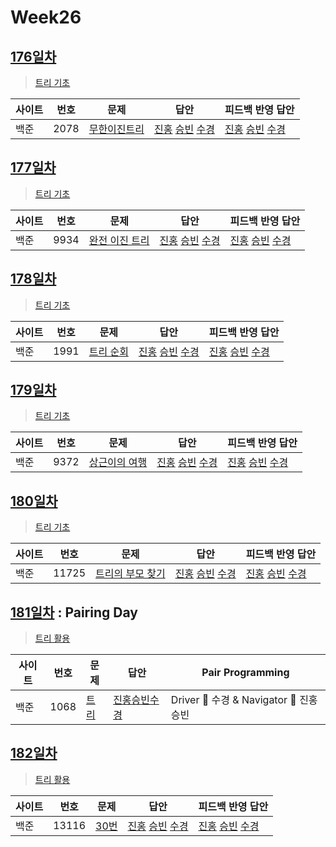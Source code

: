 # Week26

## [176일차](Day176)

> [트리 기초](https://www.acmicpc.net/group/workbook/view/9797/34468)

| 사이트 | 번호 | 문제                 | 답안                | 피드백 반영 답안    |
| ------ | ---- | -------------------- | ------------------- | ------------------- |
| 백준   | 2078 | [무한이진트리](https://www.acmicpc.net/problem/2078) | [진홍](Day176/boj2078_kjh.java) [승빈](Day176/boj2078_wsb.java) [수경](Day176/boj2078_hsk.js) | [진홍](Day176/boj2078_kjh.java) [승빈](Day176/boj2078_wsb_fb.java) [수경](Day176/boj2078_hsk.js) |

## [177일차](Day177)

> [트리 기초](https://www.acmicpc.net/group/workbook/view/9797/34470)

| 사이트 | 번호 | 문제                 | 답안                | 피드백 반영 답안    |
| ------ | ---- | -------------------- | ------------------- | ------------------- |
| 백준   | 9934 | [완전 이진 트리](https://www.acmicpc.net/problem/9934) | [진홍](Day177/boj9934_kjh.java) [승빈](Day177/boj9934_wsb.java) [수경](Day177/boj9934_hsk.js) | [진홍](Day177/boj9934_kjh.java) [승빈](Day177/boj9934_wsb_fb.java) [수경](Day177/boj9934_hsk.js) |

## [178일차](Day178)

> [트리 기초](https://www.acmicpc.net/group/workbook/view/9797/34494)

| 사이트 | 번호 | 문제                 | 답안                | 피드백 반영 답안    |
| ------ | ---- | -------------------- | ------------------- | ------------------- |
| 백준   | 1991    | [트리 순회](https://www.acmicpc.net/problem/1991) | [진홍](Day178/boj1991_kjh.java) [승빈](Day178/boj1991_wsb.java) [수경](Day178/boj1991_hsk.js) | [진홍](Day178/boj1991_kjh.java) [승빈](Day178/boj1991_wsb.java) [수경](Day178/boj1991_hsk.js) |

## [179일차](Day179)

> [트리 기초](https://www.acmicpc.net/group/workbook/view/9797/34547)

| 사이트 | 번호 | 문제                 | 답안                | 피드백 반영 답안    |
| ------ | ---- | -------------------- | ------------------- | ------------------- |
| 백준   | 9372 | [상근이의 여행](https://www.acmicpc.net/problem/9372) | [진홍](Day179/boj9372_kjh.java) [승빈](Day179/boj9372_wsb.java) [수경](Day179/boj9372_hsk.js) | [진홍](Day179/boj9372_kjh.java) [승빈](Day179/boj9372_wsb.java) [수경](Day179/boj9372_hsk.js) |

## [180일차](Day180)

> [트리 기초](https://www.acmicpc.net/group/workbook/view/9797/34556)

| 사이트 | 번호 | 문제                 | 답안                | 피드백 반영 답안    |
| ------ | ---- | -------------------- | ------------------- | ------------------- |
| 백준   | 11725 | [트리의 부모 찾기](https://www.acmicpc.net/problem/11725) | [진홍](Day180/boj11725_kjh.java) [승빈](Day180/boj11725_wsb.java) [수경](Day180/boj11725_hsk.js) | [진홍](Day180/boj11725_kjh.java) [승빈](Day180/boj11725_wsb.java) [수경](Day180/boj11725_hs.js) |

## [181일차](Day181) : Pairing Day

> [트리 활용](https://www.acmicpc.net/group/workbook/view/9797/34594)

| 사이트 | 번호 | 문제                 | 답안                | Pair Programming    |
| ------ | ---- | -------------------- | ------------------- | ------------------- |
| 백준   | 1068    | [트리](https://www.acmicpc.net/problem/1068) | [진홍승빈수경](Day181/boj1068_kjhwsbhsk.js) | Driver 🚗 수경 & Navigator 🧭 진홍승빈 |

## [182일차](Day182)

> [트리 활용](https://www.acmicpc.net/group/workbook/view/9797/34608)

| 사이트 | 번호 | 문제                 | 답안                | 피드백 반영 답안    |
| ------ | ---- | -------------------- | ------------------- | ------------------- |
| 백준   | 13116 | [30번](https://www.acmicpc.net/problem/13116) | [진홍](Day182/boj13116_kjh.java) [승빈](Day182/boj13116_wsb.java) [수경](Day182/boj13116_hsk.js) | [진홍](Day182/boj13116_kjh.java) [승빈](Day182/boj13116_wsb.java) [수경](Day182/boj13116_hsk.js) |
